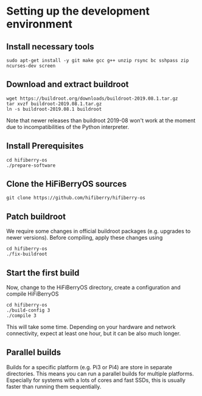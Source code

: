 # Setting up the development environment

## Install necessary tools

```
sudo apt-get install -y git make gcc g++ unzip rsync bc sshpass zip ncurses-dev screen
```

## Download and extract buildroot

```
wget https://buildroot.org/downloads/buildroot-2019.08.1.tar.gz
tar xvzf buildroot-2019.08.1.tar.gz
ln -s buildroot-2019.08.1 buildroot
```
Note that newer releases than buildroot 2019-08 won't work at the moment due to incompatibilities
of the Python interpreter.

## Install Prerequisites
```
cd hifiberry-os
./prepare-software
```

## Clone the HiFiBerryOS sources

```
git clone https://github.com/hifiberry/hifiberry-os
```

## Patch buildroot

We require some changes in official buildroot packages (e.g. upgrades to newer versions). Before compiling, 
apply these changes using

```
cd hifiberry-os
./fix-buildroot
```

## Start the first build

Now, change to the HiFiBerryOS directory, create a configuration and compile HiFiBerryOS
```
cd hifiberry-os
./build-config 3
./compile 3
```

This will take some time. Depending on your hardware and network connectivity, expect at least one hour, but it can be also much longer.

## Parallel builds

Builds for a specific platform (e.g. Pi3 or Pi4) are store in separate directories. This means you can run a parallel builds for multiple platforms. Especially for systems with a lots of cores and fast SSDs, this is usually faster than running 
them sequentially. 
